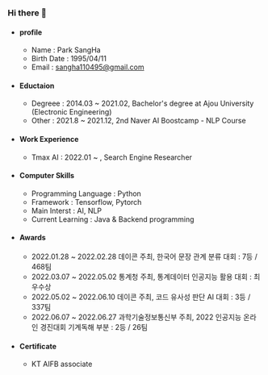 ### Hi there 👋

- #### profile
  - Name : Park SangHa
  - Birth Date : 1995/04/11
  - Email : sangha110495@gmail.com
  
- #### Eductaion
  - Degreee : 2014.03 ~ 2021.02, Bachelor's degree at Ajou University (Electronic Engineering)
  - Other : 2021.8 ~ 2021.12, 2nd Naver AI Boostcamp - NLP Course 
  
- #### Work Experience
  - Tmax AI : 2022.01 ~ , Search Engine Researcher 
  
- #### Computer Skills 
  - Programming Language : Python
  - Framework : Tensorflow, Pytorch
  - Main Interst : AI, NLP
  - Current Learning : Java & Backend programming
  
- #### Awards
  - 2022.01.28 ~ 2022.02.28 데이콘 주최, 한국어 문장 관계 분류 대회 : 7등 / 468팀
  - 2022.03.07 ~ 2022.05.02 통계청 주최, 통계데이터 인공지능 활용 대회 : 최우수상
  - 2022.05.02 ~ 2022.06.10 데이콘 주최, 코드 유사성 판단 AI 대회 : 3등 / 337팀
  - 2022.06.07 ~ 2022.06.27 과학기술정보통신부 주최, 2022 인공지능 온라인 경진대회 기계독해 부분 : 2등 / 26팀
  
- #### Certificate 
  - KT AIFB associate 

<!--
**sangHa0411/sangHa0411** is a ✨ _special_ ✨ repository because its `README.md` (this file) appears on your GitHub profile.

Here are some ideas to get you started:

- 🔭 I’m currently working on ...
- 🌱 I’m currently learning ...
- 👯 I’m looking to collaborate on ...
- 🤔 I’m looking for help with ...
- 💬 Ask me about ...
- 📫 How to reach me: ...
- 😄 Pronouns: ...
- ⚡ Fun fact: ...
-->
